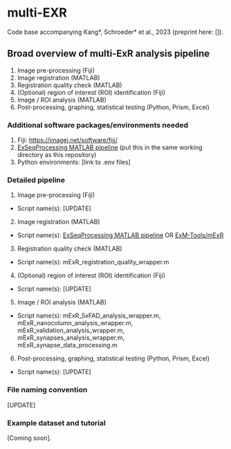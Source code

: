 # multi-EXR

Code base accompanying Kang*, Schroeder* et al., 2023 (preprint here: []).

## Broad overview of multi-ExR analysis pipeline

1. Image pre-processing (Fiji)
2. Image registration (MATLAB)
3. Registration quality check (MATLAB)
4. (Optional) region of interest (ROI) identification (Fiji)
5. Image / ROI analysis (MATLAB)
6. Post-processing, graphing, statistical testing (Python, Prism, Excel)

### Additional software packages/environments needed
1. Fiji: https://imagej.net/software/fiji/
2. [ExSeqProcessing MATLAB pipeline](https://github.com/dgoodwin208/ExSeqProcessing) (put this in the same working directory as this repository)
3. Python environments: [link to .env files]

### Detailed pipeline
1. Image pre-processing (Fiji)
* Script name(s): [UPDATE]
2. Image registration (MATLAB)
* Script name(s): [ExSeqProcessing MATLAB pipeline](https://github.com/dgoodwin208/ExSeqProcessing) OR [ExM-Tools/mExR](https://github.com/donglaiw/ExM-Toolbox/tree/ck/mExR)
3. Registration quality check (MATLAB)
* Script name(s): mExR_registration_quality_wrapper.m
4. (Optional) region of interest (ROI) identification (Fiji)
* Script name(s): [UPDATE]
5. Image / ROI analysis (MATLAB)
* Script name(s): mExR_5xFAD_analysis_wrapper.m, mExR_nanocolumn_analysis_wrapper.m, mExR_validation_analysis_wrapper.m, mExR_synapses_analysis_wrapper.m, mExR_synapse_data_processing.m
6. Post-processing, graphing, statistical testing (Python, Prism, Excel)
* Script name(s): [UPDATE]

### File naming convention
[UPDATE]

### Example dataset and tutorial
[Coming soon].
